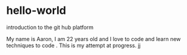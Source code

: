 # hello-world
introduction to the git hub platform

My name is Aaron, I am 22 years old and I love to code and learn new techniques to code
.  This is my attempt at progress.
jj
